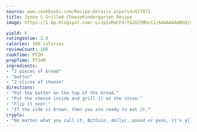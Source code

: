 ```yaml
---
source: www.cookbooks.com/Recipe-Details.aspx?id=927871
title: Jenna S Grilled CheeseKindergarten Recipe  
image: https://1.bp.blogspot.com/-LvJpivRmCF4/YA2H25MUcCI/AAAAAAAABhQ/xgndXuMf7Zopp5S4RExCblnSp5YGujfSQCLcBGAsYHQ/s320/8.png

yield: 6
ratingValue: 3.9
calories: 300 calories
reviewCount: 100
cookTime: PT2H
prepTime: PT34M
ingredients:
- "2 pieces of bread"
- "butter"
- "2 slices of cheese"
directions:
- "Put the butter on the top of the bread."
- "Put the cheese inside and grill it on the stove."
- "Flip it over."
- "If the side is brown, then you are ready to eat it."
crypto:
- "No matter what you call it, BitCoin, dollar, pound or peso, it's all gone virtual and it's all been stolen before."
---
```

